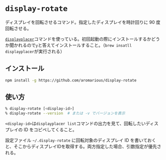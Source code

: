 # `display-rotate`

ディスプレイを回転させるコマンド。指定したディスプレイを時計回りに 90 度回転させる。

[`displayplacer`](https://github.com/jakehilborn/displayplacer)コマンドを使っている。初回起動の際にインストールするかどうか聞かれるので`y`と答えてインストールすること。（`brew insatll displayplacer`が実行される）

## インストール
```sh
npm install -g https://github.com/aromarious/display-rotate
```

## 使い方

```sh
% display-rotate [<display-id>]
% display-rotate --version  # または -v でバージョンを表示
```

`<display-id>`は`displayplacer list`コマンドの出力を見て、回転したいディスプレイの ID をコピペしてくること。

設定ファイル `~/.display-rotate` に回転対象のディスプレイ ID を書いておくと、そこからディスプレイIDを取得する。両方指定した場合、引数指定が優先される。
